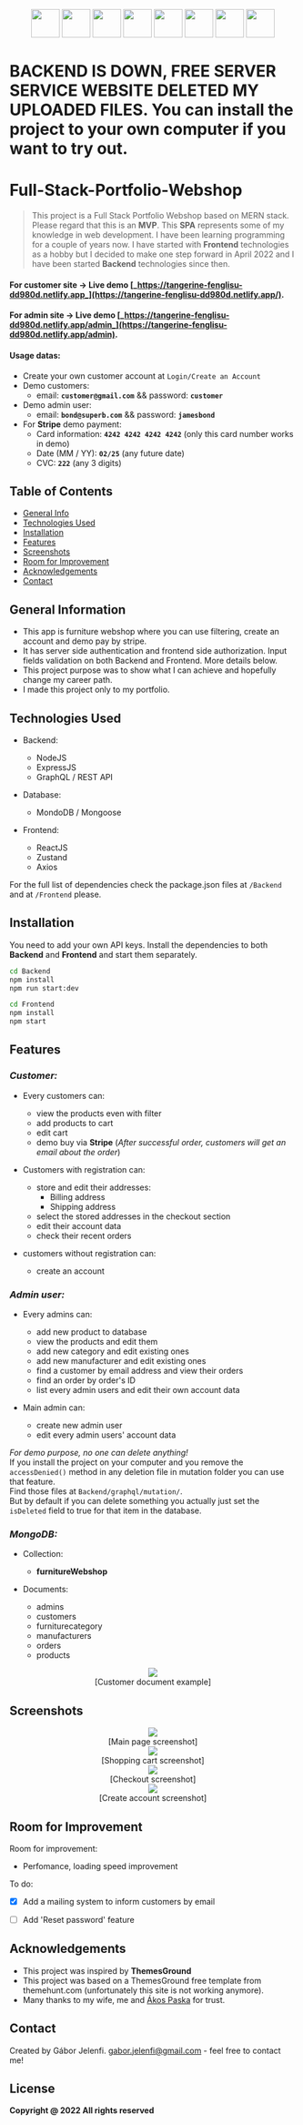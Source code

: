 <p align=center>
<img src="/images/mongodb.png" height="50px">
<img src="/images/expressjs.png" height="50px">
<img src="/images/react.png" height="50px">
<img src="/images/node.png" height="50px">
<img src="/images/graphql.png" height="50px">
<img src="/images/zustand.png" height="50px">
<img src="/images/stripe.png" height="50px">
<img src="/images/mailjet.png" height="50px">
</p>

# BACKEND IS DOWN, FREE SERVER SERVICE WEBSITE DELETED MY UPLOADED FILES. You can install the project to your own computer if you want to try out.

# Full-Stack-Portfolio-Webshop

> This project is a Full Stack Portfolio Webshop based on MERN stack.
> Please regard that this is an **MVP**. This **SPA** represents some of my knowledge in web development. 
> I have been learning programming for a couple of years now. 
> I have started with **Frontend** technologies as a hobby but I decided to make one step forward in April 2022 and I have been started **Backend** technologies since then.

#### For customer site -> **Live** **demo** [_https://tangerine-fenglisu-dd980d.netlify.app_](https://tangerine-fenglisu-dd980d.netlify.app/).
#### For admin site -> **Live** **demo** [_https://tangerine-fenglisu-dd980d.netlify.app/admin_](https://tangerine-fenglisu-dd980d.netlify.app/admin).

#### Usage datas:
- Create your own customer account at `Login/Create an Account`
- Demo customers:
  - email: **`customer@gmail.com`** && password: **`customer`**
- Demo admin user:
  - email: **`bond@superb.com`** && password: **`jamesbond`**
- For **Stripe** demo payment:
  - Card information: **`4242 4242 4242 4242`** (only this card number works in demo)
  - Date (MM / YY): **`02/25`** (any future date)
  - CVC: **`222`** (any 3 digits)

## Table of Contents
* [General Info](#general-information)
* [Technologies Used](#technologies-used)
* [Installation](#installation)
* [Features](#features)
* [Screenshots](#screenshots)
* [Room for Improvement](#room-for-improvement)
* [Acknowledgements](#acknowledgements)
* [Contact](#contact)


## General Information
- This app is furniture webshop where you can use filtering, create an account and demo pay by stripe.
- It has server side authentication and frontend side authorization. Input fields validation on both Backend and Frontend. More details below.
- This project purpose was to show what I can achieve and hopefully change my career path.
- I made this project only to my portfolio.

## Technologies Used
- Backend:
  - NodeJS
  - ExpressJS
  - GraphQL / REST API
  
- Database:
  - MondoDB / Mongoose

- Frontend:
  - ReactJS
  - Zustand
  - Axios
  
For the full list of dependencies check the package.json files at `/Backend` and at `/Frontend` please.

## Installation
You need to add your own API keys.
Install the dependencies to both **Backend** and **Frontend** and start them separately.
```sh
cd Backend
npm install
npm run start:dev
```
```sh
cd Frontend
npm install
npm start
```

## Features

### _Customer:_

- Every customers can:
  - view the products even with filter
  - add products to cart
  - edit cart
  - demo buy via **Stripe** (_After successful order, customers will get an email about the order_)

- Customers with registration can:
  - store and edit their addresses:
    - Billing address
    - Shipping address
  - select the stored addresses in the checkout section
  - edit their account data
  - check their recent orders
  
- customers without registration can:
  - create an account
  
### _Admin user:_

- Every admins can:
  - add new product to database
  - view the products and edit them
  - add new category and edit existing ones
  - add new manufacturer and edit existing ones
  - find a customer by email address and view their orders
  - find an order by order's ID
  - list every admin users and edit their own account data
  
- Main admin can:
  - create new admin user
  - edit every admin users' account data
  
_For demo purpose, no one can delete anything!_ \
If you install the project on your computer and you remove the `accessDenied()` method in any deletion file in mutation folder you can use that feature.\
Find those files at `Backend/graphql/mutation/`.\
But by default if you can delete something you actually just set the `isDeleted` field to true for that item in the database.

### _MongoDB:_

- Collection:
  - **furnitureWebshop**

- Documents:
  - admins
  - customers
  - furniturecategory
  - manufacturers
  - orders
  - products

<p align=center>
  <img src="/images/customer_db_document_example.png"><br />[Customer document example]
</p>

## Screenshots
<p align=center>
  <img src="/images/main_page.png"><br />[Main page screenshot]<br />
  <img src="/images/shopping_cart.png"><br />[Shopping cart screenshot]<br />
  <img src="/images/checkout.png"><br />[Checkout screenshot]<br />
  <img src="/images/create_account.png"><br />[Create account screenshot]<br />
</p>


## Room for Improvement

Room for improvement:
- Perfomance, loading speed improvement

To do:
- [x] Add a mailing system to inform customers by email
- [ ] Add 'Reset password' feature


## Acknowledgements
- This project was inspired by **ThemesGround**
- This project was based on a ThemesGround free template from themehunt.com (unfortunately this site is not working anymore).
- Many thanks to my wife, me and [Ákos Paska](https://github.com/akospaska) for trust.

## Contact
Created by Gábor Jelenfi. gabor.jelenfi@gmail.com - feel free to contact me!


## License
**Copyright @ 2022 All rights reserved**

